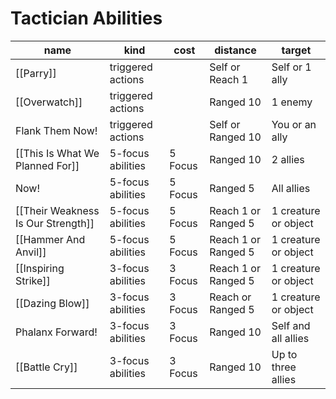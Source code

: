 # Tactician Abilities

| name                           | kind              | cost    | distance            | target               |
| ------------------------------ | ----------------- | ------- | ------------------- | -------------------- |
| [[Parry]]                          | triggered actions |         | Self or Reach 1     | Self or 1 ally       |
| [[Overwatch]]                      | triggered actions |         | Ranged 10           | 1 enemy              |
| Flank Them Now!                | triggered actions |         | Self or Ranged 10   | You or an ally       |
| [[This Is What We Planned For]]    | 5-focus abilities | 5 Focus | Ranged 10           | 2 allies             |
| Now!                           | 5-focus abilities | 5 Focus | Ranged 5            | All allies           |
| [[Their Weakness Is Our Strength]] | 5-focus abilities | 5 Focus | Reach 1 or Ranged 5 | 1 creature or object |
| [[Hammer And Anvil]]               | 5-focus abilities | 5 Focus | Reach 1 or Ranged 5 | 1 creature or object |
| [[Inspiring Strike]]               | 3-focus abilities | 3 Focus | Reach 1 or Ranged 5 | 1 creature or object |
| [[Dazing Blow]]                    | 3-focus abilities | 3 Focus | Reach or Ranged 5   | 1 creature or object |
| Phalanx Forward!               | 3-focus abilities | 3 Focus | Ranged 10           | Self and all allies  |
| [[Battle Cry]]                     | 3-focus abilities | 3 Focus | Ranged 10           | Up to three allies   |
